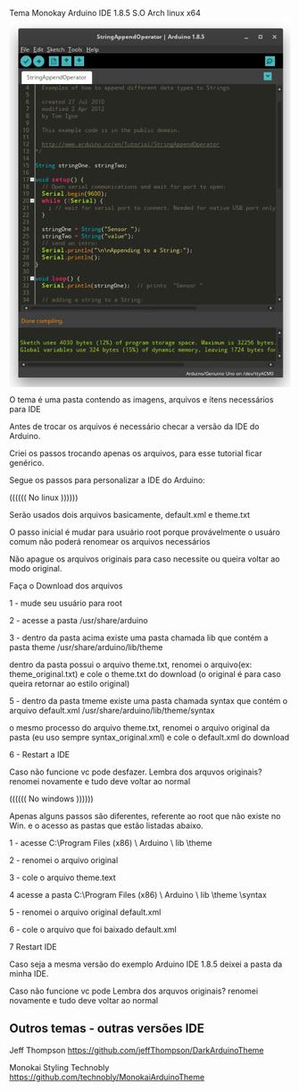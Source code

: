 


Tema Monokay Arduino IDE 1.8.5
S.O Arch linux x64
 <img src="monokayArduinoIDE.png" align= "center"> 




O tema é uma pasta contendo as imagens, arquivos e ítens necessários para IDE

Antes de trocar os arquivos é necessário checar a versão da IDE do Arduino.

Criei os passos trocando apenas os arquivos, para esse tutorial ficar genérico.

Segue os passos para personalizar a IDE do Arduino:


(((((( No linux ))))))

Serão usados dois arquivos basicamente, default.xml e theme.txt

O passo inicial é mudar para usuário root porque provávelmente o usuáro comum não poderá renomear os arquivos necessários

Não apague os arquivos originais para caso necessite ou queira voltar ao modo original.

Faça o Download dos arquivos

1 - mude seu usuário para root

2 - acesse a pasta /usr/share/arduino

3 - dentro da pasta acima existe uma pasta chamada lib que contém a pasta theme /usr/share/arduino/lib/theme

dentro da pasta possui o arquivo theme.txt, renomei o arquivo(ex: theme_original.txt) e cole o theme.txt do download (o original
é para  caso queira retornar ao estilo original)

5 - dentro da pasta tmeme existe uma pasta chamada syntax que contém o arquivo default.xml /usr/share/arduino/lib/theme/syntax

o mesmo processo do arquivo theme.txt, renomei o arquivo original da pasta (eu uso sempre syntax_original.xml) e cole o 
default.xml do download


6 - Restart a IDE

Caso não funcione vc pode desfazer. Lembra dos arquvos originais? renomei novamente e tudo deve voltar ao normal



(((((( No windows ))))))

Apenas alguns passos são diferentes, referente ao root que não existe no Win. e o acesso as pastas que estão listadas abaixo.

1 - acesse C:\Program Files (x86) \ Arduino \ lib \theme

2 -  renomei o arquivo original

3 -  cole o arquivo theme.text

4 acesse a pasta  C:\Program Files (x86) \ Arduino \ lib \theme \syntax

5 - renomei o arquivo original default.xml

6 - cole o arquivo que foi baixado default.xml

7 Restart IDE

Caso seja a mesma versão do exemplo Arduino IDE 1.8.5 deixei a pasta da minha IDE.

Caso não funcione vc pode  Lembra dos arquvos originais? renomei novamente e tudo deve voltar ao normal



## Outros temas - outras versões IDE ##

  Jeff Thompson https://github.com/jeffThompson/DarkArduinoTheme
  
  Monokai Styling  Technobly https://github.com/technobly/MonokaiArduinoTheme
